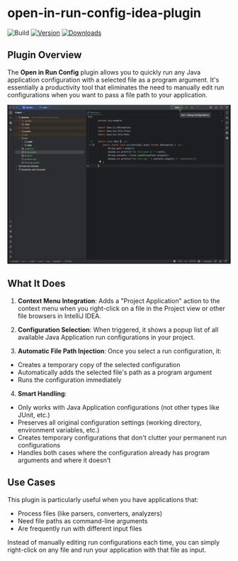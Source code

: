 # open-in-run-config-idea-plugin

![Build](https://github.com/gschrader/open-in-run-config-idea-plugin/workflows/Build/badge.svg)
[![Version](https://img.shields.io/jetbrains/plugin/v/27881.svg)](https://plugins.jetbrains.com/plugin/27881)
[![Downloads](https://img.shields.io/jetbrains/plugin/d/27881.svg)](https://plugins.jetbrains.com/plugin/27881)

## Plugin Overview

<!-- Plugin description -->
The **Open in Run Config** plugin allows you to quickly run any Java application configuration with a selected file as a program argument. It's essentially a productivity tool that eliminates the need to manually edit run configurations when you want to pass a file path to your application.
<!-- Plugin description end -->

![demo](./.github/readme/demo.gif)

## What It Does

1. **Context Menu Integration**: Adds a "Project Application" action to the context menu when you right-click on a file in the Project view or other file browsers in IntelliJ IDEA.

2. **Configuration Selection**: When triggered, it shows a popup list of all available Java Application run configurations in your project.

3. **Automatic File Path Injection**: Once you select a run configuration, it:
  - Creates a temporary copy of the selected configuration
  - Automatically adds the selected file's path as a program argument
  - Runs the configuration immediately

4. **Smart Handling**:
  - Only works with Java Application configurations (not other types like JUnit, etc.)
  - Preserves all original configuration settings (working directory, environment variables, etc.)
  - Creates temporary configurations that don't clutter your permanent run configurations
  - Handles both cases where the configuration already has program arguments and where it doesn't

## Use Cases

This plugin is particularly useful when you have applications that:
- Process files (like parsers, converters, analyzers)
- Need file paths as command-line arguments
- Are frequently run with different input files

Instead of manually editing run configurations each time, you can simply right-click on any file and run your application with that file as input.
